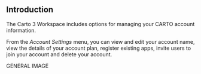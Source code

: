 ## Introduction

The Carto 3 Workspace includes options for managing your CARTO account information. 

From the *Account Settings* menu, you can view and edit your account name, view the details of your account plan, register existing apps, invite users to join your account and delete your account.

GENERAL IMAGE